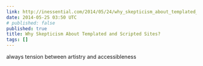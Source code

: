 ```yaml
---
link: http://inessential.com/2014/05/24/why_skepticism_about_templated_and_scrip
date: 2014-05-25 03:50 UTC
# published: false
published: true
title: Why Skepticism About Templated and Scripted Sites?
tags: []
---
```


always tension between artistry and accessibleness
